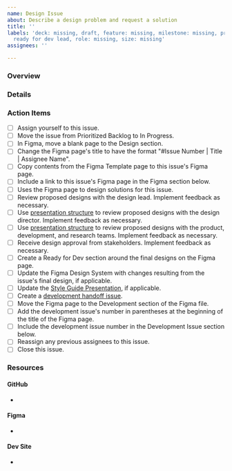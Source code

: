 ```yaml
---
name: Design Issue
about: Describe a design problem and request a solution
title: ''
labels: 'deck: missing, draft, feature: missing, milestone: missing, priority: missing,
  ready for dev lead, role: missing, size: missing'
assignees: ''

---
```


### Overview

### Details


### Action Items
- [ ] Assign yourself to this issue.
- [ ] Move the issue from Prioritized Backlog to In Progress.
- [ ] In Figma, move a blank page to the Design section.
- [ ] Change the Figma page's title to have the format "#Issue Number | Title | Assignee Name".
- [ ] Copy contents from the Figma Template page to this issue's Figma page.
- [ ] Include a link to this issue's Figma page in the Figma section below.
- [ ] Uses the Figma page to design solutions for this issue.
- [ ] Review proposed designs with the design lead. Implement feedback as necessary.
- [ ] Use [presentation structure](https://github.com/hackforla/tdm-calculator/wiki/Design:-Presentations) to review proposed designs with the design director. Implement feedback as necessary.
- [ ] Use [presentation structure](https://github.com/hackforla/tdm-calculator/wiki/Design:-Presentations) to review proposed designs with the product, development, and research teams. Implement feedback as necessary.
- [ ] Receive design approval from stakeholders. Implement feedback as necessary.
- [ ] Create a Ready for Dev section around the final designs on the Figma page.
- [ ] Update the Figma Design System with changes resulting from the issue's final design, if applicable.
- [ ] Update the [Style Guide Presentation](https://docs.google.com/presentation/d/1I4q35NL2WW2RpksIyawhHCd8qJnrjme1ZDNIBxu24hQ/), if applicable.
- [ ] Create a [development handoff issue](https://github.com/hackforla/tdm-calculator/issues/new?template=development-handoff-issue.md).
- [ ] Move the Figma page to the Development section of the Figma file.
- [ ] Add the development issue's number in parentheses at the beginning of the title of the Figma page.
- [ ] Include the development issue number in the Development Issue section below.
- [ ] Reassign any previous assignees to this issue.
- [ ] Close this issue.

### Resources

#### GitHub
- 

#### Figma
- 

#### Dev Site
-
